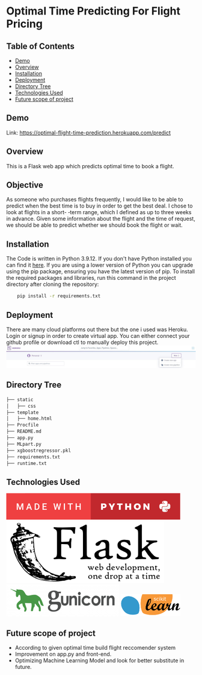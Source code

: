 
# Optimal Time Predicting For Flight Pricing


## Table of Contents

  * [Demo](#demo)
  * [Overview](#overview)
  * [Installation](#installation)
  * [Deployment](#deployment)
  * [Directory Tree](#directory-tree)
  * [Technologies Used](#technologies-used)
  * [Future scope of project](#future-scope-of-project)


## Demo

Link: https://optimal-flight-time-prediction.herokuapp.com/predict





## Overview
This is a Flask web app which predicts optimal time to book a flight.
## Objective

As someone who purchases flights frequently, I would like to be able to predict when the best 
time is to buy in order to get the best deal. I chose to look at flights in a
short- ‐term range, which I defined as up to three weeks in advance.
Given some information about the flight and the time
of request, we should be able to predict whether we should book the flight or wait.


## Installation
The Code is written in Python 3.9.12. If you don't have Python installed you can find it [here](https://https://www.python.org/downloads/). If you are using a lower version of Python you can upgrade using the pip package, ensuring you have the latest version of pip. To install the required packages and libraries, run this command in the project directory after cloning the repository:
```bash
    pip install -r requirements.txt
```

## Deployment
There are many cloud platforms out there but the one i used was Heroku. 
Login or signup in order to create virtual app. You can either connect your github profile or download ctl to manually deploy this project.
![Heroku](https://github.com/Swapnil-Prajapati/optimal-flight-time-and-price-prediction/blob/main/Screenshots/heroku.JPG?raw=true)



## Directory Tree
```bash
├── static 
│   ├── css
├── template
│   ├── home.html
├── Procfile
├── README.md
├── app.py
├── MLpart.py
├── xgboostregressor.pkl
├── requirements.txt
├── runtime.txt
```
## Technologies Used
![madewith](https://raw.githubusercontent.com/Swapnil-Prajapati/optimal-flight-time-and-price-prediction/f35412262d3b5a9e1668c56f007abaf4efa9bcb7/Screenshots/madewith.svg)
![Flask](https://github.com/Swapnil-Prajapati/optimal-flight-time-and-price-prediction/blob/main/Screenshots/flask.png?raw=true) 
![Gunicorn](https://github.com/Swapnil-Prajapati/optimal-flight-time-and-price-prediction/blob/main/Screenshots/gunicorn.png?raw=true)
![Sklearn](https://github.com/Swapnil-Prajapati/optimal-flight-time-and-price-prediction/blob/main/Screenshots/scikit.png?raw=true)


## Future scope of project
- According to given optimal time build flight reccomender system
- Improvement on app.py and front-end.
- Optimizing Machine Learning Model and look for better substitute in future.
